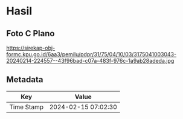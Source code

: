 # Hasil

## Foto C Plano

https://sirekap-obj-formc.kpu.go.id/6aa3/pemilu/pdpr/31/75/04/10/03/3175041003043-20240214-224557--43f96bad-c07a-483f-976c-1a9ab28adeda.jpg


## Metadata

| Key        | Value               |
| ---------- | ------------------- |
| Time Stamp | 2024-02-15 07:02:30 |



